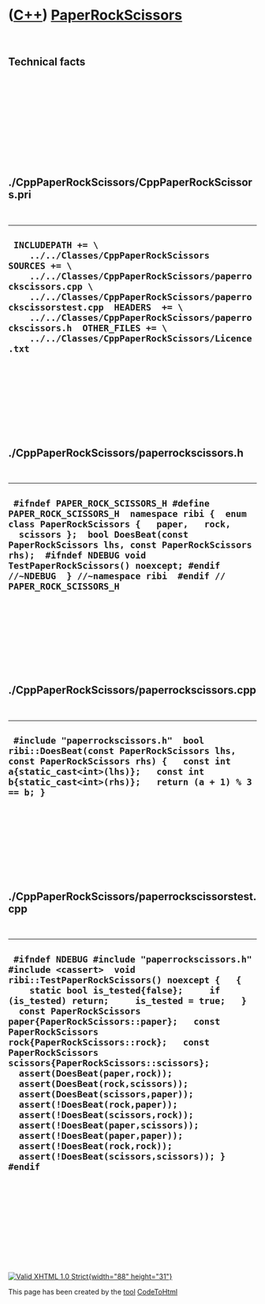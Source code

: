 



 

 

 

 

 

([C++](Cpp.htm)) [PaperRockScissors](CppPaperRockScissors.htm)
==============================================================

 

Technical facts
---------------

 

 

 

 

 

 

./CppPaperRockScissors/CppPaperRockScissors.pri
-----------------------------------------------

 

  ---------------------------------------------------------------------------------------------------------------------------------------------------------------------------------------------------------------------------------------------------------------------------------------------------------------------------------------------------------
  ` INCLUDEPATH += \     ../../Classes/CppPaperRockScissors  SOURCES += \     ../../Classes/CppPaperRockScissors/paperrockscissors.cpp \     ../../Classes/CppPaperRockScissors/paperrockscissorstest.cpp  HEADERS  += \     ../../Classes/CppPaperRockScissors/paperrockscissors.h  OTHER_FILES += \     ../../Classes/CppPaperRockScissors/Licence.txt`
  ---------------------------------------------------------------------------------------------------------------------------------------------------------------------------------------------------------------------------------------------------------------------------------------------------------------------------------------------------------

 

 

 

 

 

./CppPaperRockScissors/paperrockscissors.h
------------------------------------------

 

  ---------------------------------------------------------------------------------------------------------------------------------------------------------------------------------------------------------------------------------------------------------------------------------------------------------------------------------------------------------
  ` #ifndef PAPER_ROCK_SCISSORS_H #define PAPER_ROCK_SCISSORS_H  namespace ribi {  enum class PaperRockScissors {   paper,   rock,   scissors };  bool DoesBeat(const PaperRockScissors lhs, const PaperRockScissors rhs);  #ifndef NDEBUG void TestPaperRockScissors() noexcept; #endif //~NDEBUG  } //~namespace ribi  #endif // PAPER_ROCK_SCISSORS_H`
  ---------------------------------------------------------------------------------------------------------------------------------------------------------------------------------------------------------------------------------------------------------------------------------------------------------------------------------------------------------

 

 

 

 

 

./CppPaperRockScissors/paperrockscissors.cpp
--------------------------------------------

 

  -----------------------------------------------------------------------------------------------------------------------------------------------------------------------------------------------------------------------------
  ` #include "paperrockscissors.h"  bool ribi::DoesBeat(const PaperRockScissors lhs, const PaperRockScissors rhs) {   const int a{static_cast<int>(lhs)};   const int b{static_cast<int>(rhs)};   return (a + 1) % 3 == b; }`
  -----------------------------------------------------------------------------------------------------------------------------------------------------------------------------------------------------------------------------

 

 

 

 

 

./CppPaperRockScissors/paperrockscissorstest.cpp
------------------------------------------------

 

  -------------------------------------------------------------------------------------------------------------------------------------------------------------------------------------------------------------------------------------------------------------------------------------------------------------------------------------------------------------------------------------------------------------------------------------------------------------------------------------------------------------------------------------------------------------------------------------------------------------------------------------------------------------------------------------------------------------------------------------------
  ` #ifndef NDEBUG #include "paperrockscissors.h"  #include <cassert>  void ribi::TestPaperRockScissors() noexcept {   {     static bool is_tested{false};     if (is_tested) return;     is_tested = true;   }   const PaperRockScissors paper{PaperRockScissors::paper};   const PaperRockScissors rock{PaperRockScissors::rock};   const PaperRockScissors scissors{PaperRockScissors::scissors};   assert(DoesBeat(paper,rock));   assert(DoesBeat(rock,scissors));   assert(DoesBeat(scissors,paper));    assert(!DoesBeat(rock,paper));   assert(!DoesBeat(scissors,rock));   assert(!DoesBeat(paper,scissors));    assert(!DoesBeat(paper,paper));   assert(!DoesBeat(rock,rock));   assert(!DoesBeat(scissors,scissors)); } #endif`
  -------------------------------------------------------------------------------------------------------------------------------------------------------------------------------------------------------------------------------------------------------------------------------------------------------------------------------------------------------------------------------------------------------------------------------------------------------------------------------------------------------------------------------------------------------------------------------------------------------------------------------------------------------------------------------------------------------------------------------------------

 

 

 

 

 





 

[![Valid XHTML 1.0 Strict](valid-xhtml10.png){width="88"
height="31"}](http://validator.w3.org/check?uri=referer)

This page has been created by the [tool](Tools.htm)
[CodeToHtml](ToolCodeToHtml.htm)
